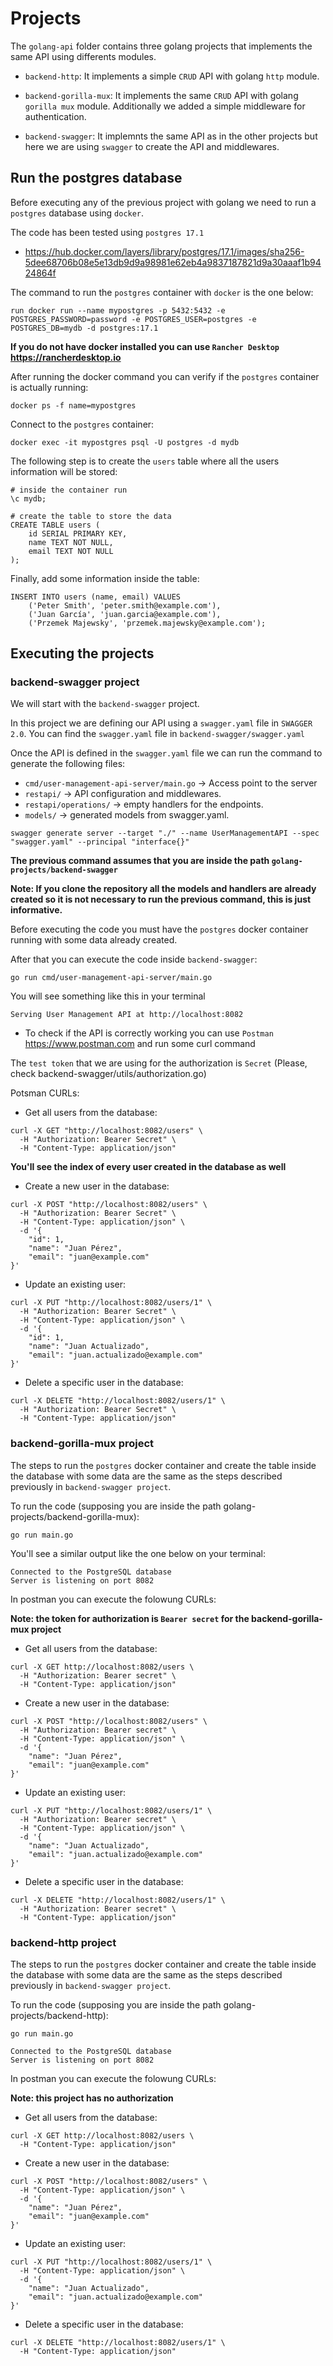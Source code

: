 # Projects

The `golang-api` folder contains three golang projects that implements the same API using differents modules.

- `backend-http`: It implements a simple `CRUD` API with golang `http` module.

- `backend-gorilla-mux`: It implements the same `CRUD` API with golang `gorilla mux` module. Additionally we added a simple middleware for authentication.

- `backend-swagger`: It implemnts the same API as in the other projects but here we are using `swagger` to create the API and middlewares. 

## Run the postgres database

Before executing any of the previous project with golang we need to run a `postgres` database using `docker`.

The code has been tested using `postgres 17.1`

- <https://hub.docker.com/layers/library/postgres/17.1/images/sha256-5dee68706b08e5e13db9d9a98981e62eb4a9837187821d9a30aaaf1b9424864f>

The command to run the `postgres` container with `docker` is the one below:

```shell
run docker run --name mypostgres -p 5432:5432 -e POSTGRES_PASSWORD=password -e POSTGRES_USER=postgres -e POSTGRES_DB=mydb -d postgres:17.1
```

**If you do not have docker installed you can use `Rancher Desktop` <https://rancherdesktop.io>**

After running the docker command you can verify if the `postgres` container is actually running:

```shell
docker ps -f name=mypostgres
```

Connect to the `postgres` container:

```shell
docker exec -it mypostgres psql -U postgres -d mydb
```

The following step is to create the `users` table where all the users information will be stored:

```shell
# inside the container run
\c mydb;

# create the table to store the data
CREATE TABLE users (
    id SERIAL PRIMARY KEY,
    name TEXT NOT NULL,
    email TEXT NOT NULL
);
```

Finally, add some information inside the table:

```shell
INSERT INTO users (name, email) VALUES 
    ('Peter Smith', 'peter.smith@example.com'),
    ('Juan García', 'juan.garcia@example.com'),
    ('Przemek Majewsky', 'przemek.majewsky@example.com');
```

## Executing the projects

### backend-swagger project

We will start with the `backend-swagger` project.

In this project we are defining our API using a `swagger.yaml` file in `SWAGGER 2.0`. You can find the `swagger.yaml` file in `backend-swagger/swagger.yaml`

Once the API is defined in the `swagger.yaml` file we can run the command to generate the following files:

- `cmd/user-management-api-server/main.go` → Access point to the server
- `restapi/` → API configuration and middlewares.
- `restapi/operations/` → empty handlers for the endpoints.
- `models/` → generated models from swagger.yaml.

```shell
swagger generate server --target "./" --name UserManagementAPI --spec "swagger.yaml" --principal "interface{}"
```

**The previous command assumes that you are inside the path `golang-projects/backend-swagger`**

**Note: If you clone the repository all the models and handlers are already created so it is not necessary to run the previous command, this is just informative.**

Before executing the code you must have the `postgres` docker container running with some data already created. 

After that you can execute the code inside `backend-swagger`:

```shell
go run cmd/user-management-api-server/main.go
```

You will see something like this in your terminal

```shell
Serving User Management API at http://localhost:8082
```

* To check if the API is correctly working you can use `Postman` https://www.postman.com and run some curl command

The `test token` that we are using for the authorization is `Secret` (Please, check backend-swagger/utils/authorization.go)

Potsman CURLs:

- Get all users from the database:

```shell
curl -X GET "http://localhost:8082/users" \
  -H "Authorization: Bearer Secret" \
  -H "Content-Type: application/json"
```

**You'll see the index of every user created in the database as well**

- Create a new user in the database:

```shell
curl -X POST "http://localhost:8082/users" \
  -H "Authorization: Bearer Secret" \
  -H "Content-Type: application/json" \
  -d '{
    "id": 1,
    "name": "Juan Pérez",
    "email": "juan@example.com"
}'
```

- Update an existing user:

```shell
curl -X PUT "http://localhost:8082/users/1" \
  -H "Authorization: Bearer Secret" \
  -H "Content-Type: application/json" \
  -d '{
    "id": 1,
    "name": "Juan Actualizado",
    "email": "juan.actualizado@example.com"
}'
```

- Delete a specific user in the database:

```shell
curl -X DELETE "http://localhost:8082/users/1" \
  -H "Authorization: Bearer Secret" \
  -H "Content-Type: application/json"
```

### backend-gorilla-mux project

The steps to run the `postgres` docker container and create the table inside the database with some data are the same as the steps described previously in `backend-swagger project`.

To run the code (supposing you are inside the path golang-projects/backend-gorilla-mux):

```shell
go run main.go
```

You'll see a similar output like the one below on your terminal:

```shell
Connected to the PostgreSQL database
Server is listening on port 8082
```

In postman you can execute the folowung CURLs:

**Note: the token for authorization is `Bearer secret` for the backend-gorilla-mux project**

- Get all users from the database:

```shell
curl -X GET http://localhost:8082/users \
  -H "Authorization: Bearer secret" \
  -H "Content-Type: application/json"
```

- Create a new user in the database:

```shell
curl -X POST "http://localhost:8082/users" \
  -H "Authorization: Bearer secret" \
  -H "Content-Type: application/json" \
  -d '{
    "name": "Juan Pérez",
    "email": "juan@example.com"
}'
```

- Update an existing user:

```shell
curl -X PUT "http://localhost:8082/users/1" \
  -H "Authorization: Bearer secret" \
  -H "Content-Type: application/json" \
  -d '{
    "name": "Juan Actualizado",
    "email": "juan.actualizado@example.com"
}'
```

- Delete a specific user in the database:

```shell
curl -X DELETE "http://localhost:8082/users/1" \
  -H "Authorization: Bearer secret" \
  -H "Content-Type: application/json"
```

### backend-http project

The steps to run the `postgres` docker container and create the table inside the database with some data are the same as the steps described previously in `backend-swagger project`.

To run the code (supposing you are inside the path golang-projects/backend-http):

```shell
go run main.go
```

```shell
Connected to the PostgreSQL database
Server is listening on port 8082
```

In postman you can execute the folowung CURLs:

**Note: this project has no authorization**

- Get all users from the database:

```shell
curl -X GET http://localhost:8082/users \
  -H "Content-Type: application/json"
```

- Create a new user in the database:

```shell
curl -X POST "http://localhost:8082/users" \
  -H "Content-Type: application/json" \
  -d '{
    "name": "Juan Pérez",
    "email": "juan@example.com"
}'
```

- Update an existing user:

```shell
curl -X PUT "http://localhost:8082/users/1" \
  -H "Content-Type: application/json" \
  -d '{
    "name": "Juan Actualizado",
    "email": "juan.actualizado@example.com"
}'
```

- Delete a specific user in the database:

```shell
curl -X DELETE "http://localhost:8082/users/1" \
  -H "Content-Type: application/json"
```